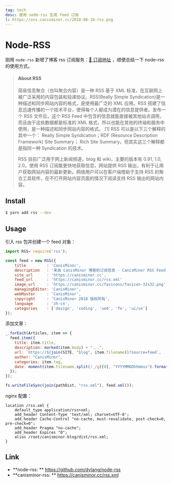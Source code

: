 ```yaml
---
tag: tech
desc: 使用 node-rss 生成 feed 订阅
l: https://oss.canisminor.cc/2018-08-18-rss.png
---
```


# Node-RSS

刚用 `node-rss` 新增了博客 rss 订阅服务：[🔖 订阅地址](https://canisminor.cc/rss.xml) ，顺便总结一下 node-rss 的使用方式。

> #### About RSS
>
> 简易信息聚合（也叫聚合内容）是一种 RSS 基于 XML 标准，在互联网上被广泛采用的内容包装和投递协议。RSS(Really Simple Syndication)是一种描述和同步网站内容的格式，是使用最广泛的 XML 应用。RSS 搭建了信息迅速传播的一个技术平台，使得每个人都成为潜在的信息提供者。发布一个 RSS 文件后，这个 RSS Feed 中包含的信息就能直接被其他站点调用，而且由于这些数据都是标准的 XML 格式，所以也能在其他的终端和服务中使用，是一种描述和同步网站内容的格式。 [1] RSS 可以是以下三个解释的其中一个： Really Simple Syndication；RDF (Resource Description Framework) Site Summary； Rich Site Summary。但其实这三个解释都是指同一种 Syndication 的技术。
>
> RSS 目前广泛用于网上新闻频道，blog 和 wiki，主要的版本有 0.91, 1.0, 2.0。使用 RSS 订阅能更快地获取信息，网站提供 RSS 输出，有利于让用户获取网站内容的最新更新。网络用户可以在客户端借助于支持 RSS 的聚合工具软件，在不打开网站内容页面的情况下阅读支持 RSS 输出的网站内容。

## Install

```bash
$ yarn add rss --dev
```

## Usage

引入 rss 包并创建一个 feed 对象：

```js
import RSS= require('rss');

const feed = new RSS({
	title         : 'CanisMinor',
	description   : '来自 CanisMinor 博客的订阅信息 - CanisMinor RSS Feed',
	site_url      : 'https://canisminor.cc',
	feed_url      : 'https://canisminor.cc/rss.xml'
	image_url     : 'https://canisminor.cc/favicons/favicon-32x32.png',
	managingEditor: 'CanisMinor',
	webMaster     : 'CanisMinor',
	copyright     : 'CanisMinor 2018 版权所有',
	language      : 'zh-cn',
	categories    : ['design', 'coding', 'ued', 'fe', 'ui/ux']
});
```

添加文章：

```js
_.forEach(Articles, item => {
  feed.item({
    title: item.title,
    description: marked(item.body) + "...",
    url: `https://${join(SITE, "blog", item.filename)}?source=feed`,
    author: "CanisMinor",
    categories: item.tag,
    date: moment(item.filename.split(/_/g)[0], "YYYYMMDDhhmmss").format()
  });
});

fs.writeFileSync(join(pathDist, "rss.xml"), feed.xml());
```

nginx 配置：

```nginx
location /rss.xml {
	default_type application/rss+xml;
	add_header Content-Type 'text/xml; charset=UTF-8';
	add_header Cache-Control "no-cache, must-revalidate, post-check=0, pre-check=0";
	add_header Pragma "no-cache";
	add_header Expires "0";
	alias /root/canisminor-blog/dist/rss.xml;
}
```

## Link

- **node-rss: ** <https://github.com/dylang/node-rss>
- **canisminor-rss: ** <https://canisminor.cc/rss.xml>
